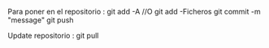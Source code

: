 Para poner en el repositorio :
git add -A //O git add -Ficheros
git commit -m "message"
git push

Update repositorio :
git pull
